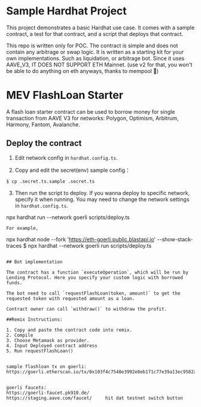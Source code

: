 # Sample Hardhat Project

This project demonstrates a basic Hardhat use case. It comes with a sample contract, a test for that contract, and a script that deploys that contract.

This repo is written only for POC. The contract is simple and does not contain any arbitrage or swap logic. It is written as a starting kit for your own implementations. Such as liquidation, or arbitrage bot. Since it uses AAVE_V3, IT DOES NOT SUPPORT ETH Mainnet. (use v2 for that, you won't be able to do anything on eth anyways, thanks to mempool 🥪)

# MEV FlashLoan Starter

A flash loan starter contract can be used to borrow money for single transaction from AAVE V3 for networks:
Polygon, Optimism, Arbitrum, Harmony, Fantom, Avalanche.

## Deploy the contract
1. Edit network config in `hardhat.config.ts`.

2. Copy and edit the secret(env) sample config：

```bash
$ cp .secret.ts.sample .secret.ts
```

3. Then run the script to deploy.  If you wanna deploy to specific network, specify it when running. You may need to change the network settings in `hardhat.config.ts`.

npx hardhat run --network goerli scripts/deploy.ts 


```
For example,
```
npx hardhat node --fork 'https://eth-goerli.public.blastapi.io' --show-stack-traces
$ npx hardhat --network goerli run scripts/deploy.ts
```

## Bot implementation

The contract has a function `executeOperation`, which will be run by Lending Protocol. Here you specify your custom logic with borrowed funds.

The bot need to call `requestFlashLoan(token, amount)` to get the requested token with requested amount as a loan.

Contract owner can call `withdraw()` to withdraw the profit.

##Remix Instructions:

1. Copy and paste the contract code into remix.
2. Compile
3. Choose Metamask as provider.
4. Input Deployed contract address
5. Run requestFlashLoan()


sample flashloan tx on goerli:
https://goerli.etherscan.io/tx/0x103f4c7548e3992e8eb171c77e39a13ec9582a82b1dbd1bdceabd15e9129ac8f


goerli faucets:
https://goerli-faucet.pk910.de/
https://staging.aave.com/faucet/     hit dat testnet switch button